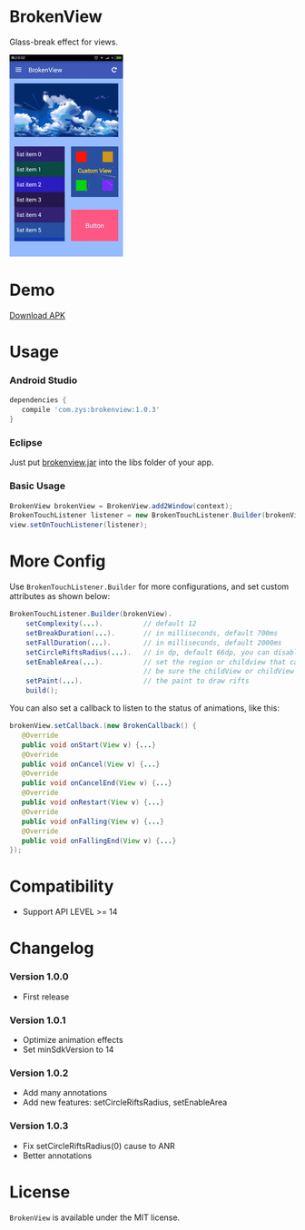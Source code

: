 # BrokenView
Glass-break effect for views.<br>

![brokenview](https://raw.githubusercontent.com/zhanyongsheng/raw/master/BrokenView/image/demo.gif)

# Demo

[Download APK](https://raw.githubusercontent.com/zhanyongsheng/raw/master/BrokenView/apk/demo.apk)

# Usage
### Android Studio
```gradle
dependencies {
   compile 'com.zys:brokenview:1.0.3'
}
```
### Eclipse
Just put [brokenview.jar](https://raw.githubusercontent.com/zhanyongsheng/raw/master/BrokenView/jar/brokenview.jar) into the libs folder of your app.

### Basic Usage

```Java
BrokenView brokenView = BrokenView.add2Window(context);
BrokenTouchListener listener = new BrokenTouchListener.Builder(brokenView).build();
view.setOnTouchListener(listener);
```

# More Config

Use `BrokenTouchListener.Builder` for more configurations, and set custom attributes as shown below:
```Java
BrokenTouchListener.Builder(brokenView).
    setComplexity(...).          // default 12 
    setBreakDuration(...).       // in milliseconds, default 700ms
    setFallDuration(...).        // in milliseconds, default 2000ms
    setCircleRiftsRadius(...).   // in dp, default 66dp, you can disable circle-rifts effect by set it to 0
    setEnableArea(...).          // set the region or childview that can enable break effect,
                                 // be sure the childView or childView in region doesn't intercept any touch event
    setPaint(...).               // the paint to draw rifts
    build();
```

You can also set a callback to listen to the status of animations, like this:
```Java
brokenView.setCallback.(new BrokenCallback() {
   @Override
   public void onStart(View v) {...}
   @Override
   public void onCancel(View v) {...}
   @Override
   public void onCancelEnd(View v) {...}
   @Override
   public void onRestart(View v) {...}
   @Override
   public void onFalling(View v) {...}
   @Override
   public void onFallingEnd(View v) {...}
});
```

# Compatibility
* Support API LEVEL >= 14

# Changelog
### Version 1.0.0
* First release

### Version 1.0.1
* Optimize animation effects 
* Set minSdkVersion to 14

### Version 1.0.2
* Add many annotations 
* Add new features: setCircleRiftsRadius, setEnableArea

### Version 1.0.3
* Fix setCircleRiftsRadius(0) cause to ANR
* Better annotations 

# License
`BrokenView` is available under the MIT license.

